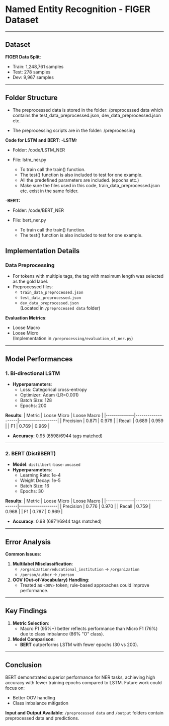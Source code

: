 # Named Entity Recognition - FIGER Dataset

---

## Dataset
**FIGER Data Split**:
- Train: 1,248,761 samples
- Test: 278 samples
- Dev: 9,967 samples

---
## Folder Structure

- The preprocessed data is stored in the folder: /preprocessed data which contains the test_data_preprocessed.json, dev_data_preprocessed.json etc.

- The preprocessing scripts are in the folder: /preprocessing

**Code for LSTM and BERT**:
-**LSTM:**

- Folder: /code/LSTM_NER
- File: lstm_ner.py

    - To train call the train() function.
    - The test() function is also included to test for one example.
    - All the predefined parameters are included. (epochs etc.)
    - Make sure the files used in this code, train_data_preprocessed.json etc. exist in the same folder.

-**BERT:**

- Folder: /code/BERT_NER
- File: bert_ner.py

    - To train call the train() function.
    - The test() function is also included to test for one example.

## Implementation Details

### Data Preprocessing
- For tokens with multiple tags, the tag with maximum length was selected as the gold label.
- Preprocessed files:
  - `train_data_preprocessed.json`
  - `test_data_preprocessed.json`
  - `dev_data_preprocessed.json`  
  (Located in `/preprocessed data` folder)

**Evaluation Metrics**:
- Loose Macro
- Loose Micro  
  (Implementation in `/preprocessing/evaluation_of_ner.py`)

---

## Model Performances

### 1. Bi-directional LSTM
- **Hyperparameters**:
  - Loss: Categorical cross-entropy
  - Optimizer: Adam (LR=0.001)
  - Batch Size: 128
  - Epochs: 200

**Results**:
| Metric       | Loose Micro       | Loose Macro       |
|--------------|-------------------|-------------------|
| Precision    | 0.871             | 0.979             |
| Recall       | 0.689             | 0.959             |
| F1           | 0.769             | 0.969             |
- **Accuracy**: 0.95 (6598/6944 tags matched)

---

### 2. BERT (DistilBERT)
- **Model**: `distilbert-base-uncased`
- **Hyperparameters**:
  - Learning Rate: 1e-4
  - Weight Decay: 1e-5
  - Batch Size: 16
  - Epochs: 30

**Results**:
| Metric       | Loose Micro       | Loose Macro       |
|--------------|-------------------|-------------------|
| Precision    | 0.776             | 0.970             |
| Recall       | 0.759             | 0.968             |
| F1           | 0.767             | 0.969             |
- **Accuracy**: 0.98 (6871/6944 tags matched)

---

## Error Analysis
**Common Issues**:
1. **Multilabel Misclassification**:
   - `/organization/educational_institution` → `/organization`
   - `/person/author` → `/person`
2. **OOV (Out-of-Vocabulary) Handling**:
   - Treated as `<OOV>` token; rule-based approaches could improve performance.

---

## Key Findings
1. **Metric Selection**:
   - Macro F1 (95%+) better reflects performance than Micro F1 (76%) due to class imbalance (86% "O" class).
2. **Model Comparison**:
   - **BERT** outperforms LSTM with fewer epochs (30 vs 200).

---

## Conclusion
BERT demonstrated superior performance for NER tasks, achieving high accuracy with fewer training epochs compared to LSTM. Future work could focus on:
- Better OOV handling
- Class imbalance mitigation

**Input and Output Available**: `/preprocessed data` and `/output` folders contain preprocessed data and predictions.
